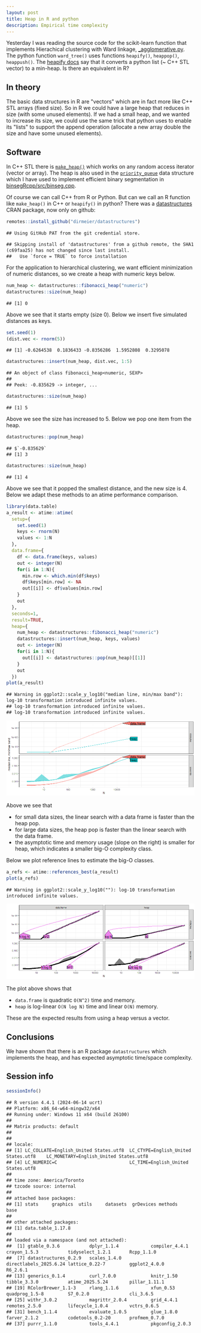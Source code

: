 ```yaml
---
layout: post
title: Heap in R and python
description: Empirical time complexity
---
```




Yesterday I was reading the source code for the scikit-learn function
that implements Hierachical clustering with Ward linkage,
[_agglomerative.py](https://github.com/scikit-learn/scikit-learn/blob/c60dae2060/sklearn/cluster/_agglomerative.py). The
python function `ward_tree()` uses functions `heapify()`, `heappop()`,
`heappush()`. The [heapify
docs](https://docs.python.org/3/library/heapq.html#heapq.heapify) say
that it converts a python list (~ C++ STL vector) to a min-heap. Is there an equivalent in R?

## In theory

The basic data structures in R are "vectors" which are in fact more like C++ STL arrays (fixed size).
So in R we could have a large heap that reduces in size (with some unused elements).
If we had a small heap, and we wanted to increase its size, we could use the same trick that python uses to enable its "lists" to support the append operation (allocate a new array double the size and have some unused elements).

## Software

In C++ STL there is [`make_heap()`](https://cplusplus.com/reference/algorithm/make_heap/) which works on any random access iterator (vector or array).
The heap is also used in the [`priority_queue`](https://cplusplus.com/reference/queue/priority_queue/) data structure which I have used to implement efficient binary segmentation in [binsegRcpp/src/binseg.cpp](https://github.com/tdhock/binsegRcpp/blob/master/src/binseg.cpp).

Of course we can call C++ from R or Python.
But can we call an R function like `make_heap()` in C++ or `heapify()` in python?
There was a [datastructures](https://github.com/dirmeier/datastructures) CRAN package, now only on github:


``` r
remotes::install_github("dirmeier/datastructures")
```

```
## Using GitHub PAT from the git credential store.
```

```
## Skipping install of 'datastructures' from a github remote, the SHA1 (c69faa25) has not changed since last install.
##   Use `force = TRUE` to force installation
```

For the application to hierarchical clustering, we want efficient minimization of numeric distances, so we create a heap with numeric keys below.


``` r
num_heap <- datastructures::fibonacci_heap("numeric")
datastructures::size(num_heap)
```

```
## [1] 0
```

Above we see that it starts empty (size 0).
Below we insert five simulated distances as keys.


``` r
set.seed(1)
(dist.vec <- rnorm(5))
```

```
## [1] -0.6264538  0.1836433 -0.8356286  1.5952808  0.3295078
```

``` r
datastructures::insert(num_heap, dist.vec, 1:5)
```

```
## An object of class fibonacci_heap<numeric, SEXP>
## 
## Peek: -0.835629 -> integer, ...
```

``` r
datastructures::size(num_heap)
```

```
## [1] 5
```

Above we see the size has increased to 5.
Below we pop one item from the heap.


``` r
datastructures::pop(num_heap)
```

```
## $`-0.835629`
## [1] 3
```

``` r
datastructures::size(num_heap)
```

```
## [1] 4
```

Above we see that it popped the smallest distance, and the new size is 4.
Below we adapt these methods to an atime performance comparison.


``` r
library(data.table)
a_result <- atime::atime(
  setup={
    set.seed(1)
    keys <- rnorm(N)
    values <- 1:N
  },
  data.frame={
    df <- data.frame(keys, values)
    out <- integer(N)
    for(i in 1:N){
      min.row <- which.min(df$keys)
      df$keys[min.row] <- NA
      out[[i]] <- df$values[min.row]
    }
    out
  },
  seconds=1,
  result=TRUE,
  heap={
    num_heap <- datastructures::fibonacci_heap("numeric")
    datastructures::insert(num_heap, keys, values)
    out <- integer(N)
    for(i in 1:N){
      out[[i]] <- datastructures::pop(num_heap)[[1]]
    }
    out
  })
plot(a_result)
```

```
## Warning in ggplot2::scale_y_log10("median line, min/max band"): log-10 transformation introduced infinite values.
## log-10 transformation introduced infinite values.
## log-10 transformation introduced infinite values.
```

![plot of chunk atime-result](/assets/img/2025-10-16-heap/atime-result-1.png)

Above we see that

* for small data sizes, the linear search with a data frame is faster than the heap pop.
* for large data sizes, the heap pop is faster than the linear search with the data frame.
* the asymptotic time and memory usage (slope on the right) is smaller for heap, which indicates a smaller big-O complexity class.

Below we plot reference lines to estimate the big-O classes.


``` r
a_refs <- atime::references_best(a_result)
plot(a_refs)
```

```
## Warning in ggplot2::scale_y_log10(""): log-10 transformation introduced infinite values.
```

![plot of chunk atime-refs](/assets/img/2025-10-16-heap/atime-refs-1.png)

The plot above shows that

* `data.frame` is quadratic `O(N^2)` time and memory.
* `heap` is log-linear `O(N log N)` time and linear `O(N)` memory.

These are the expected results from using a heap versus a vector.

## Conclusions

We have shown that there is an R package `datastructures` which implements the heap, and has expected asymptotic time/space complexity.

## Session info


``` r
sessionInfo()
```

```
## R version 4.4.1 (2024-06-14 ucrt)
## Platform: x86_64-w64-mingw32/x64
## Running under: Windows 11 x64 (build 26100)
## 
## Matrix products: default
## 
## 
## locale:
## [1] LC_COLLATE=English_United States.utf8  LC_CTYPE=English_United States.utf8    LC_MONETARY=English_United States.utf8
## [4] LC_NUMERIC=C                           LC_TIME=English_United States.utf8    
## 
## time zone: America/Toronto
## tzcode source: internal
## 
## attached base packages:
## [1] stats     graphics  utils     datasets  grDevices methods   base     
## 
## other attached packages:
## [1] data.table_1.17.8
## 
## loaded via a namespace (and not attached):
##  [1] gtable_0.3.6           dplyr_1.1.4            compiler_4.4.1         crayon_1.5.3           tidyselect_1.2.1       Rcpp_1.1.0            
##  [7] datastructures_0.2.9   scales_1.4.0           directlabels_2025.6.24 lattice_0.22-7         ggplot2_4.0.0          R6_2.6.1              
## [13] generics_0.1.4         curl_7.0.0             knitr_1.50             tibble_3.3.0           atime_2025.5.24        pillar_1.11.1         
## [19] RColorBrewer_1.1-3     rlang_1.1.6            xfun_0.53              quadprog_1.5-8         S7_0.2.0               cli_3.6.5             
## [25] withr_3.0.2            magrittr_2.0.4         grid_4.4.1             remotes_2.5.0          lifecycle_1.0.4        vctrs_0.6.5           
## [31] bench_1.1.4            evaluate_1.0.5         glue_1.8.0             farver_2.1.2           codetools_0.2-20       profmem_0.7.0         
## [37] purrr_1.1.0            tools_4.4.1            pkgconfig_2.0.3
```

